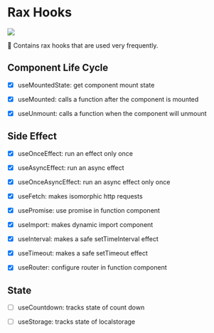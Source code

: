 # Rax Hooks
<a href="https://travis-ci.org/alibaba/rax"><img src="https://travis-ci.org/raxjs/rax-hooks.svg?branch=master"></a>

🥳 Contains rax hooks that are used very frequently.

## Component Life Cycle

- [x] useMountedState: get component mount state

- [x] useMounted: calls a function after the component is mounted

- [x] useUnmount: calls a function when the component will unmount

  

## Side Effect

- [x] useOnceEffect: run an effect only once

- [x] useAsyncEffect: run an async effect

- [x] useOnceAsyncEffect: run an async effect only once

- [x] useFetch: makes isomorphic http requests

- [x] usePromise: use promise in function component

- [x] useImport: makes dynamic import component

- [x] useInterval: makes a safe setTimeInterval effect

- [x] useTimeout: makes a safe setTimeout effect

- [x] useRouter: configure router in function component


## State

- [ ] useCountdown: tracks state of count down

- [ ] useStorage: tracks state of localstorage


